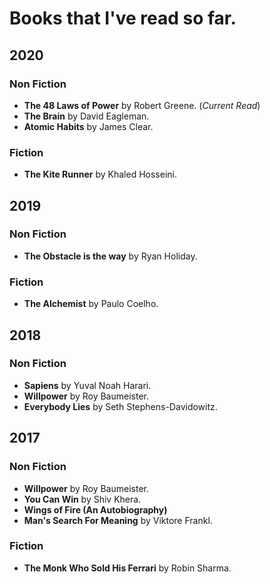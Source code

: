 
# Books that I've read so far.

## 2020

### Non Fiction
* **The 48 Laws of Power** by Robert Greene. (_Current Read_)
* **The Brain** by David Eagleman.
* **Atomic Habits** by James Clear.

### Fiction
* **The Kite Runner** by Khaled Hosseini.

## 2019

### Non Fiction
* **The Obstacle is the way** by Ryan Holiday.

### Fiction
* **The Alchemist** by Paulo Coelho.


## 2018

### Non Fiction
* **Sapiens** by Yuval Noah Harari.
* **Willpower** by Roy Baumeister.
* **Everybody Lies** by Seth Stephens-Davidowitz.

## 2017

### Non Fiction
* **Willpower** by Roy Baumeister.
* **You Can Win** by Shiv Khera.
* **Wings of Fire (An Autobiography)**
* **Man's Search For Meaning** by Viktore Frankl.

### Fiction
* **The Monk Who Sold His Ferrari** by Robin Sharma.

